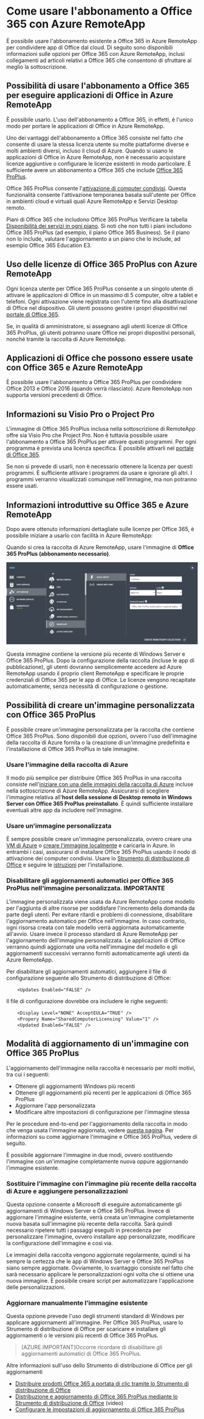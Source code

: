 
<properties 
    pageTitle="Come usare l'abbonamento a Office 365 con Azure RemoteApp"
	description="Informazioni su come usare l'abbonamento a Office 365 in Azure RemoteApp per condividere app di Office."
	services="remoteapp"
	documentationCenter=""
	authors="lizap"
	manager="mbaldwin"/>

<tags 
    ms.service="remoteapp"
	ms.workload="compute"
	ms.tgt_pltfrm="na"
	ms.devlang="na"
	ms.topic="article"
	ms.date="09/02/2015"
	ms.author="elizapo"/>



# Come usare l'abbonamento a Office 365 con Azure RemoteApp

È possibile usare l'abbonamento esistente a Office 365 in Azure RemoteApp per condividere app di Office dal cloud. Di seguito sono disponibili informazioni sulle opzioni per Office 365 con Azure RemoteApp, inclusi collegamenti ad articoli relativi a Office 365 che consentono di sfruttare al meglio la sottoscrizione.

## Possibilità di usare l'abbonamento a Office 365 per eseguire applicazioni di Office in Azure RemoteApp

È possibile usarlo. L'uso dell'abbonamento a Office 365, in effetti, è l'unico modo per portare le applicazioni di Office in Azure RemoteApp.

Uno dei vantaggi dell'abbonamento a Office 365 consiste nel fatto che consente di usare la stessa licenza utente su molte piattaforme diverse e molti ambienti diversi, incluso il cloud di Azure. Quando si usano le applicazioni di Office in Azure RemoteApp, non è necessario acquistare licenze aggiuntive o configurare le licenze esistenti in modo particolare. È sufficiente avere un abbonamento a Office 365 che include [Office 365 ProPlus](https://technet.microsoft.com/library/Gg702619.aspx).

Office 365 ProPlus consente l'[attivazione di computer condivisi](https://technet.microsoft.com/library/Dn782860.aspx). Questa funzionalità consente l'attivazione temporanea basata sull'utente per Office in ambienti cloud e virtuali quali Azure RemoteApp e Servizi Desktop remoto.

Piani di Office 365 che includono Office 365 ProPlus Verificare la tabella [Disponibilità dei servizi in ogni piano](https://technet.microsoft.com/library/office-365-plan-options.aspx). Si noti che non tutti i piani includono Office 365 ProPlus (ad esempio, il piano Office 365 Business). Se il piano non lo include, valutare l'aggiornamento a un piano che lo include, ad esempio Office 365 Education E3.

## Uso delle licenze di Office 365 ProPlus con Azure RemoteApp

Ogni licenza utente per Office 365 ProPlus consente a un singolo utente di attivare le applicazioni di Office in un massimo di 5 computer, oltre a tablet e telefoni. Ogni attivazione viene registrata con l'utente fino alla disattivazione di Office nel dispositivo. Gli utenti possono gestire i propri dispositivi nel [portale di Office 365](https://portal.office365.com/).

Se, in qualità di amministratore, si assegnano agli utenti licenze di Office 365 ProPlus, gli utenti potranno usare Office nei propri dispositivi personali, nonché tramite la raccolta di Azure RemoteApp.

## Applicazioni di Office che possono essere usate con Office 365 e Azure RemoteApp

È possibile usare l'abbonamento a Office 365 ProPlus per condividere Office 2013 e Office 2016 (quando verrà rilasciato). Azure RemoteApp non supporta versioni precedenti di Office.

## Informazioni su Visio Pro o Project Pro

L'immagine di Office 365 ProPlus inclusa nella sottoscrizione di RemoteApp offre sia Visio Pro che Project Pro. Non è tuttavia possibile usare l'abbonamento a Office 365 ProPlus per attivare questi programmi. Per ogni programma è prevista una licenza specifica. È possibile attivarli nel [portale di Office 365](https://portal.office365.com/).

Se non si prevede di usarli, non è necessario ottenere la licenza per questi programmi. È sufficiente attivare i programmi da usare e ignorare gli altri. I programmi verranno visualizzati comunque nell'immagine, ma non potranno essere usati.

## Informazioni introduttive su Office 365 e Azure RemoteApp

Dopo avere ottenuto informazioni dettagliate sulle licenze per Office 365, è possibile iniziare a usarlo con facilità in Azure RemoteApp:

Quando si crea la raccolta di Azure RemoteApp, usare l'immagine di **Office 365 ProPlus (abbonamento necessario)**.

![Immagine di Azure RemoteApp con Office 365 Pro Plus](./media/remoteapp-officesubscription/remoteapp-officeimage.png)


Questa immagine contiene la versione più recente di Windows Server e Office 365 ProPlus. Dopo la configurazione della raccolta (incluse le app di pubblicazione), gli utenti dovranno semplicemente accedere ad Azure RemoteApp usando il proprio client RemoteApp e specificare le proprie credenziali di Office 365 per le app di Office. Le licenze vengono recapitate automaticamente, senza necessità di configurazione o gestione.

## Possibilità di creare un'immagine personalizzata con Office 365 ProPlus

È possibile creare un'immagine personalizzata per la raccolta che contiene Office 365 ProPlus. Sono disponibili due opzioni, ovvero l'uso dell'immagine della raccolta di Azure fornita o la creazione di un'immagine predefinita e l'installazione di Office 365 ProPlus in tale immagine.

### Usare l'immagine della raccolta di Azure

Il modo più semplice per distribuire Office 365 ProPlus in una raccolta consiste nell'[iniziare con una delle immagini della raccolta di Azure](remoteapp-image-on-azurevm.md) incluse nella sottoscrizione di Azure RemoteApp. Assicurarsi di scegliere l'immagine relativa all'**host della sessione di Desktop remoto in Windows Server con Office 365 ProPlus preinstallato**. È quindi sufficiente installare eventuali altre app da includere nell'immagine.

### Usare un'immagine personalizzata

È sempre possibile creare un'immagine personalizzata, ovvero creare una [VM di Azure](remoteapp-image-on-azurevm.md) o [creare l'immagine localmente](remoteapp-create-custom-image.md) e caricarla in Azure. In entrambi i casi, assicurarsi di installare Office 365 ProPlus usando il nodo di attivazione dei computer condivisi. Usare lo [Strumento di distribuzione di Office](http://blogs.technet.com/b/odsupport/archive/2014/07/11/using-the-office-deployment-tool.aspx) e seguire le [istruzioni](https://technet.microsoft.com/library/Dn782858.aspx) per l'installazione.

### Disabilitare gli aggiornamenti automatici per Office 365 ProPlus nell'immagine personalizzata. IMPORTANTE

L'immagine personalizzata viene usata da Azure RemoteApp come modello per l'aggiunta di altre risorse per soddisfare l'incremento della domanda da parte degli utenti. Per evitare ritardi e problemi di connessione, disabilitare l'aggiornamento automatico per Office nell'immagine. In caso contrario, ogni risorsa creata con tale modello verrà aggiornata automaticamente all'avvio. Usare invece il processo standard di Azure RemoteApp per l'aggiornamento dell'immagine personalizzata. Le applicazioni di Office verranno quindi aggiornate una volta nell'immagine del modello e gli aggiornamenti successivi verranno forniti automaticamente agli utenti da Azure RemoteApp.

Per disabilitare gli aggiornamenti automatici, aggiungere il file di configurazione seguente allo Strumento di distribuzione di Office:

		<Updates Enabled="FALSE" />

Il file di configurazione dovrebbe ora includere le righe seguenti:
	
		<Display Level="NONE" AcceptEULA="TRUE" />
		<Propery Name="SharedComputerLicensing" Value="1" />
		<Updated Enabled="FALSE" />

## Modalità di aggiornamento di un'immagine con Office 365 ProPlus

L'aggiornamento dell'immagine nella raccolta è necessario per molti motivi, tra cui i seguenti:

- Ottenere gli aggiornamenti Windows più recenti 
- Ottenere gli aggiornamenti più recenti per le applicazioni di Office 365 ProPlus
- Aggiornare l'app personalizzata
- Modificare altre impostazioni di configurazione per l'immagine stessa

Per le procedure end-to-end per l'aggiornamento della raccolta in modo che venga usata l'immagine aggiornata, vedere [questa pagina](remoteapp-update.md). Per informazioni su come aggiornare l'immagine e Office 365 ProPlus, vedere di seguito.

È possibile aggiornare l'immagine in due modi, ovvero sostituendo l'immagine con un'immagine completamente nuova oppure aggiornando l'immagine esistente.

### Sostituire l'immagine con l'immagine più recente della raccolta di Azure e aggiungere personalizzazioni
Questa opzione consente a Microsoft di eseguire automaticamente gli aggiornamenti di Windows Server e Office 365 ProPlus. Invece di aggiornare l'immagine esistente, verrà creata un'immagine completamente nuova basata sull'immagine più recente della raccolta. Sarà quindi necessario ripetere tutti i passaggi eseguiti in precedenza per personalizzare l'immagine, ovvero installare app personalizzate, modificare la configurazione dell'immagine e così via.

Le immagini della raccolta vengono aggiornate regolarmente, quindi si ha sempre la certezza che le app di Windows Server e Office 365 ProPlus siano sempre aggiornate. Ovviamente, lo svantaggio consiste nel fatto che sarà necessario applicare le personalizzazioni ogni volta che si ottiene una nuova immagine. È possibile creare script per automatizzare l'applicazione delle personalizzazioni.

### Aggiornare manualmente l'immagine esistente

Questa opzione prevede l'uso degli strumenti standard di Windows per applicare aggiornamenti all'immagine. Per Office 365 ProPlus, usare lo Strumento di distribuzione di Office per scaricare e installare gli aggiornamenti o le versioni più recenti di Office 365 ProPlus.

> [AZURE.IMPORTANT]Occorre ricordare di disabilitare gli aggiornamenti automatici di Office 365 ProPlus.

Altre informazioni sull'uso dello Strumento di distribuzione di Office per gli aggiornamenti

- [Distribuire prodotti Office 365 a portata di clic tramite lo Strumento di distribuzione di Office](https://technet.microsoft.com/library/JJ219423.aspx)
- [Distribuzione e aggiornamento di Office 365 ProPlus mediante lo Strumento di distribuzione di Office](https://channel9.msdn.com/Events/Ignite/2015/BRK3168) (video)
- [Configurare le impostazioni di aggiornamento di Office 365 ProPlus](https://technet.microsoft.com/library/dn761708.aspx)

<!---HONumber=September15_HO1-->